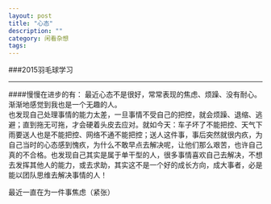 ```yaml
---
layout: post
title: "心态"
description: ""
category: 闲看杂想
tags: 
---
```



###2015羽毛球学习 

***  

####慢慢在进步的有：
最近心态不是很好，常常表现的焦虑、烦躁、没有耐心。  
渐渐地感觉到我也是一个无趣的人。  
也发现自己处理事情的能力太差，一旦事情不受自己的把控，就会烦躁、退缩、逃避；直到拖无可拖，才会硬着头皮去应对。就如今天：车子坏了不能把控、天气下雨要送人也是不能把控、网络不通不能把控；送人这件事，事后突然就很内疚，为自己当时的心态感到愧疚，为什么不敢早点去解决呢，让他们那么艰苦，也许自己真的不合格。也发现自己其实是属于单干型的人，很多事情喜欢自己去解决，不想去发挥其他人的能力，或去求助，其实这不是一个好的成长方向，成大事者，必是能以团队思维去解决事情的人！  

最近一直在为一件事焦虑（紧张）


